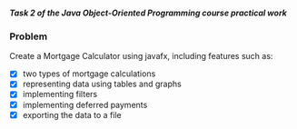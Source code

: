 ##### Task 2 of the Java Object-Oriented Programming course practical work  

### Problem

Create a Mortgage Calculator using javafx, including features such as:

- [x] two types of mortgage calculations  
- [x] representing data using tables and graphs  
- [x] implementing filters
- [x] implementing deferred payments  
- [x] exporting the data to a file  
